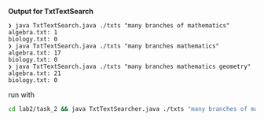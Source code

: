 **Output for TxtTextSearch** 
```text
❯ java TxtTextSearch.java ./txts "many branches of mathematics"
algebra.txt: 1
biology.txt: 0
❯ java TxtTextSearch.java ./txts "many branches mathematics"
algebra.txt: 17
biology.txt: 0
❯ java TxtTextSearch.java ./txts "many branches mathematics geometry"
algebra.txt: 21
biology.txt: 0
```

run with
```bash 
cd lab2/task_2 && java TxtTextSearcher.java ./txts "many branches of mathematics"
```


